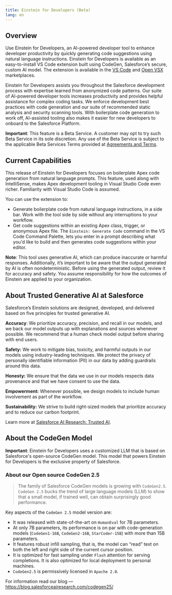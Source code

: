 ```yaml
---
title: Einstein for Developers (Beta)
lang: en
---
```


## Overview

Use Einstein for Developers, an AI-powered developer tool to enhance developer productivity by quickly generating code suggestions using natural language instructions. Einstein for Developers is available as an easy-to-install VS Code extension built using CodeGen, Salesforce’s secure, custom AI model. The extension is available in the [VS Code](https://marketplace.visualstudio.com/vscode) and [Open VSX](https://open-vsx.org/) marketplaces.

Einstein for Developers assists you throughout the Salesforce development process with expertise learned from anonymized code patterns. Our suite of AI-powered developer tools increases productivity and provides helpful assistance for complex coding tasks. We enforce development best practices with code generation and our suite of recommended static analysis and security scanning tools. With boilerplate code generation to work off, AI-assisted tooling also makes it easier for new developers to onboard to the Salesforce Platform.

**Important**: This feature is a Beta Service. A customer may opt to try such Beta Service in its sole discretion. Any use of the Beta Service is subject to the applicable Beta Services Terms provided at [Agreements and Terms](https://www.salesforce.com/company/legal/agreements/).

## Current Capabilities

This release of Einstein for Developers focuses on boilerplate Apex code generation from natural language prompts. This feature, used along with IntelliSense, makes Apex development tooling in Visual Studio Code even richer. Familiarity with Visual Studio Code is assumed.

You can use the extension to:

- Generate boilerplate code from natural language instructions, in a side bar. Work with the tool side by side without any interruptions to your workflow.
- Get code suggestions within an existing Apex class, trigger, or anonymous Apex file. The `Einstein: Generate Code` command in the VS Code Command Palette, lets you enter in a prompt describing what you'd like to build and then generates code suggestions within your editor.

**Note**: This tool uses generative AI, which can produce inaccurate or harmful responses. Additionally, it’s important to be aware that the output generated by AI is often nondeterministic. Before using the generated output, review it for accuracy and safety. You assume responsibility for how the outcomes of Einstein are applied to your organization.

## About Trusted Generative AI at Salesforce

Salesforce’s Einstein solutions are designed, developed, and delivered based on five principles for trusted generative AI.

**Accuracy**: We prioritize accuracy, precision, and recall in our models, and we back our model outputs up with explanations and sources whenever possible. We recommend that a human check model output before sharing with end users.

**Safety:** We work to mitigate bias, toxicity, and harmful outputs in our models using industry-leading techniques. We protect the privacy of personally identifiable information (PII) in our data by adding guardrails around this data.

**Honesty:** We ensure that the data we use in our models respects data provenance and that we have consent to use the data.

**Empowerment:** Whenever possible, we design models to include human involvement as part of the workflow.

**Sustainability:** We strive to build right-sized models that prioritize accuracy and to reduce our carbon footprint.

Learn more at [Salesforce AI Research: Trusted AI](https://www.salesforceairesearch.com/trusted-ai).

## About the CodeGen Model

**Important**: Einstein for Developers uses a customized LLM that is based on Salesforce's open-source CodeGen model. This model that powers Einstein for Developers is the exclusive property of Salesforce.

### About our Open source CodeGen 2.5

> The family of Salesforce CodeGen models is growing with `CodeGen2.5`. `CodeGen 2.5` bucks the trend of large language models (LLM) to show that a small model, if trained well, can obtain surprisingly good performance.

Key aspects of the `CodeGen 2.5` model version are:

- It was released with state-of-the-art on `HumanEval` for 7B parameters.
- At only 7B parameters, its performance is on par with code-generation models (`CodeGen1-16B`, `CodeGen2-16B`, `StarCoder-15B`) with more than 15B parameters.
- It features robust infill sampling, that is, the model can “read” text on both the left and right side of the current cursor position.
- It is optimized for fast sampling under `Flash` attention for serving completions. It is also optimized for local deployment to personal machines.
- `CodeGen2.5` is permissively licensed in `Apache 2.0`.

For information read our blog — https://blog.salesforceairesearch.com/codegen25/
